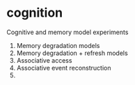 # cognition
Cognitive and memory model experiments


1. Memory degradation models
2. Memory degradation + refresh models
3. Associative access
4. Associative event reconstruction
5. 
